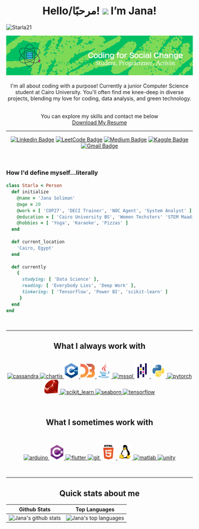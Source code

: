 <div align="center">
 
# Hello/مرحبًا! <img src="https://media.giphy.com/media/hvRJCLFzcasrR4ia7z/giphy.gif" width="35"> I’m Jana!

<p align="left"> <img src="https://komarev.com/ghpvc/?username=Starla21&label=Profile%20views&color=0e75b6&style=flat" alt="Starla21" /> </p>

<div align="center"> <img src="https://github.com/Starla21/Starla21/blob/main/Images/Untitled%20design%20(3).png"> </div>
<br>
I'm all about coding with a purpose! Currently a junior Computer Science student at Cairo University. You'll often find me knee-deep in diverse projects, blending my love for coding, data analysis, and green technology.
<br/>

<br>You can explore my skills and contact me below<br/>
[Download My Resume](https://drive.google.com/file/d/1mUYx3diQCvJYv_YHLkttnPeGGE1wT_Mz/view)

</div>

---
<div align="center">
  
  [![Linkedin Badge](https://img.shields.io/badge/Jana%20Soliman-blue?style=flat-square&logo=Linkedin&logoColor=White)](https://www.linkedin.com/in/jana-soliman-732a36176/)
  [![LeetCode Badge](https://img.shields.io/badge/Starla21-yellow?style=flat-square&logo=Leetcode&logoColor=black)](https://leetcode.com/_STARLA_/)
  [![Medium Badge](https://img.shields.io/badge/Jana%20Soliman-green?style=flat-square&logo=Medium&logoColor=white)](https://medium.com/@binnaief)
  [![Kaggle Badge](https://img.shields.io/badge/STARLA21%20-%20blue?style=flat-square&logo=Kaggle&logoColor=white)](https://www.kaggle.com/starla21)
  [![Gmail Badge](https://img.shields.io/badge/Jana%20Soliman%20-%20red?style=flat-square&logo=Gmail&logoColor=white)](jskywalker144@gmail.com)
</div>
<br>

<h3>How I'd define myself...literally</h3>

 ```ruby
 class Starla < Person
   def initialize
     @name = 'Jana Soliman'
     @age = 20
     @work = [ 'COP27', 'DECI Trainer', 'NOC Agent', 'System Analyst' ]
     @education = [ 'Cairo University BS', 'Women Techsters' 'STEM Maadi' ]
     @hobbies = [ 'Yoga', 'Karaoke', 'Pizzas' ]
   end

   def current_location
     'Cairo, Egypt'
   end

   def currently
     {
       studying: [ 'Data Science' ],
       reading: [ 'Everybody Lies', 'Deep Work' ],
       tinkering: [ 'Tensorflow', 'Power BI', 'scikit-learn' ]
      }
   end
 end
 ``` 
<br>

---

<div align="center">
 
## What I always work with
<p>
 <br>
<a href="https://cassandra.apache.org/" target="_blank" rel="noreferrer"> <img src="https://www.vectorlogo.zone/logos/apache_cassandra/apache_cassandra-icon.svg" alt="cassandra" width="40" height="40"/> </a> <a href="https://www.chartjs.org" target="_blank" rel="noreferrer"> <img src="https://www.chartjs.org/media/logo-title.svg" alt="chartjs" width="40" height="40"/> </a> <a href="https://www.w3schools.com/cpp/" target="_blank" rel="noreferrer"> <img src="https://raw.githubusercontent.com/devicons/devicon/master/icons/cplusplus/cplusplus-original.svg" alt="cplusplus" width="40" height="40"/> </a> <a href="https://d3js.org/" target="_blank" rel="noreferrer"> <img src="https://raw.githubusercontent.com/devicons/devicon/master/icons/d3js/d3js-original.svg" alt="d3js" width="40" height="40"/> </a> <a href="https://www.java.com" target="_blank" rel="noreferrer"> <img src="https://raw.githubusercontent.com/devicons/devicon/master/icons/java/java-original.svg" alt="java" width="40" height="40"/> </a> <a href="https://www.microsoft.com/en-us/sql-server" target="_blank" rel="noreferrer"> <img src="https://www.svgrepo.com/show/303229/microsoft-sql-server-logo.svg" alt="mssql" width="40" height="40"/> </a> <a href="https://pandas.pydata.org/" target="_blank" rel="noreferrer"> <img src="https://raw.githubusercontent.com/devicons/devicon/2ae2a900d2f041da66e950e4d48052658d850630/icons/pandas/pandas-original.svg" alt="pandas" width="40" height="40"/> </a> <a href="https://www.python.org" target="_blank" rel="noreferrer"> <img src="https://raw.githubusercontent.com/devicons/devicon/master/icons/python/python-original.svg" alt="python" width="40" height="40"/> </a> <a href="https://pytorch.org/" target="_blank" rel="noreferrer"> <img src="https://www.vectorlogo.zone/logos/pytorch/pytorch-icon.svg" alt="pytorch" width="40" height="40"/> </a> <a href="https://www.ruby-lang.org/en/" target="_blank" rel="noreferrer"> <img src="https://raw.githubusercontent.com/devicons/devicon/master/icons/ruby/ruby-original.svg" alt="ruby" width="40" height="40"/> </a> <a href="https://scikit-learn.org/" target="_blank" rel="noreferrer"> <img src="https://upload.wikimedia.org/wikipedia/commons/0/05/Scikit_learn_logo_small.svg" alt="scikit_learn" width="40" height="40"/> </a> <a href="https://seaborn.pydata.org/" target="_blank" rel="noreferrer"> <img src="https://seaborn.pydata.org/_images/logo-mark-lightbg.svg" alt="seaborn" width="40" height="40"/> </a> <a href="https://www.tensorflow.org" target="_blank" rel="noreferrer"> <img src="https://www.vectorlogo.zone/logos/tensorflow/tensorflow-icon.svg" alt="tensorflow" width="40" height="40"/> </a>

</p>
<br>


## What I sometimes work with
<br>
<p>
<a href="https://www.arduino.cc/" target="_blank" rel="noreferrer"> <img src="https://cdn.worldvectorlogo.com/logos/arduino-1.svg" alt="arduino" width="40" height="40"/> </a> <a href="https://www.w3schools.com/cs/" target="_blank" rel="noreferrer"> <img src="https://raw.githubusercontent.com/devicons/devicon/master/icons/csharp/csharp-original.svg" alt="csharp" width="40" height="40"/> </a> <a href="https://flutter.dev" target="_blank" rel="noreferrer"> <img src="https://www.vectorlogo.zone/logos/flutterio/flutterio-icon.svg" alt="flutter" width="40" height="40"/> </a> <a href="https://git-scm.com/" target="_blank" rel="noreferrer"> <img src="https://www.vectorlogo.zone/logos/git-scm/git-scm-icon.svg" alt="git" width="40" height="40"/> </a> <a href="https://www.w3.org/html/" target="_blank" rel="noreferrer"> <img src="https://raw.githubusercontent.com/devicons/devicon/master/icons/html5/html5-original-wordmark.svg" alt="html5" width="40" height="40"/> </a> <a href="https://www.linux.org/" target="_blank" rel="noreferrer"> <img src="https://raw.githubusercontent.com/devicons/devicon/master/icons/linux/linux-original.svg" alt="linux" width="40" height="40"/> </a> <a href="https://www.mathworks.com/" target="_blank" rel="noreferrer"> <img src="https://upload.wikimedia.org/wikipedia/commons/2/21/Matlab_Logo.png" alt="matlab" width="40" height="40"/> </a> <a href="https://unity.com/" target="_blank" rel="noreferrer"> <img src="https://www.vectorlogo.zone/logos/unity3d/unity3d-icon.svg" alt="unity" width="40" height="40"/> </a>
</p>

<br>


---

## Quick stats about me
| Github Stats | Top Languages |
| --- | --- |
| ![Jana's github stats](https://github-readme-stats.vercel.app/api?username=Starla21&show_icons=true&title_color=50C878&icon_color=00A36C&text_color=9f9f9f&bg_color=151515&count_private=true) | ![Jana's top languages](https://github-readme-stats.vercel.app/api/top-langs/?username=Starla21&show_icons=true&title_color=00A36C&icon_color=f6c32c&text_color=9f9f9f&bg_color=151515&count_private=true&layout=compact) |

</div>

